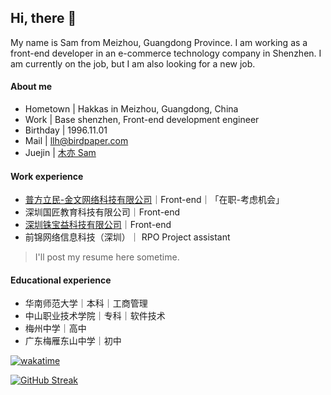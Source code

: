 <h2>Hi, there 👋</h2>
My name is Sam from Meizhou, Guangdong Province. I am working as a front-end developer in an e-commerce technology company in Shenzhen. I am currently on the job, but I am also looking for a new job.

#### About me

- Hometown | Hakkas in Meizhou, Guangdong, China
- Work | Base shenzhen, Front-end development engineer
- Birthday | 1996.11.01
- Mail | llh@birdpaper.com
- Juejin | [木亦 Sam](https://juejin.cn/user/2524134427070071)

#### Work experience

- [普方立民-金文网络科技有限公司](https://www.pflm.cn/)｜Front-end｜「在职-考虑机会」
- 深圳国匠教育科技有限公司｜Front-end
- [深圳铢宝益科技有限公司](https://www.zhubaoe.cn/)｜Front-end
- 前锦网络信息科技（深圳）｜ RPO Project assistant
> I'll post my resume here sometime.

#### Educational experience

- 华南师范大学｜本科｜工商管理
- 中山职业技术学院｜专科｜软件技术
- 梅州中学｜高中
- 广东梅雁东山中学｜初中

[![wakatime](https://wakatime.com/badge/user/d70dabba-3bd7-4699-94fc-4f25e2acccbb.svg)](https://wakatime.com/@d70dabba-3bd7-4699-94fc-4f25e2acccbb)

[![GitHub Streak](https://streak-stats.demolab.com?user=liluanhui&date_format=n%2Fj%5B%2FY%5D)](https://git.io/streak-stats)
